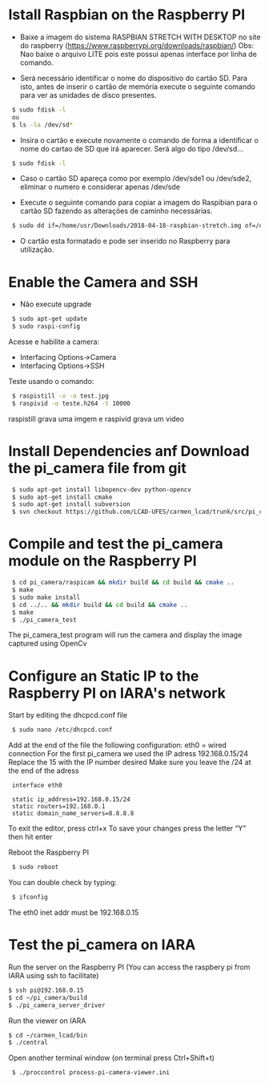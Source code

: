 # Istall Raspbian on the Raspberry PI

- Baixe a imagem do sistema RASPBIAN STRETCH WITH DESKTOP no site do raspberry (https://www.raspberrypi.org/downloads/raspbian/)
Obs: Nao baixe o arquivo LITE pois este possui apenas interface por linha de comando.

- Será necessário identificar o nome do dispositivo do cartão SD. Para isto, antes de inserir o cartão de memória execute o seguinte comando para ver as unidades de disco presentes.

```bash
 $ sudo fdisk -l
 ou
 $ ls -la /dev/sd*
```
- Insira o cartão e execute novamente o comando de forma a identificar o nome do cartao de SD que irá aparecer. Será algo do tipo /dev/sd...

```bash
 $ sudo fdisk -l
```

- Caso o cartão SD apareça como por exemplo /dev/sde1 ou /dev/sde2, eliminar o numero e considerar apenas /dev/sde 

- Execute o seguinte comando para copiar a imagem do Raspibian para o cartão SD fazendo as alterações de caminho necessárias.

```bash
 $ sudo dd if=/home/usr/Downloads/2018-04-18-raspbian-stretch.img of=/dev/sd...
```

- O cartão esta formatado e pode ser inserido no Raspberry para utilização.


# Enable the Camera and SSH

- Não execute upgrade

```bash
 $ sudo apt-get update
 $ sudo raspi-config
```
 Acesse e habilite a camera:
 
 - Interfacing Options->Camera
 - Interfacing Options->SSH

Teste usando o comando: 

```bash
 $ raspistill -v -o test.jpg
 $ raspivid -o teste.h264 -t 10000
```
raspistill grava uma imgem e raspivid grava um video

# Install Dependencies anf Download the pi_camera file from git

```bash
 $ sudo apt-get install libopencv-dev python-opencv
 $ sudo apt-get install cmake
 $ sudo apt-get install subversion
 $ svn checkout https://github.com/LCAD-UFES/carmen_lcad/trunk/src/pi_camera
```


# Compile and test the pi_camera module on the Raspberry PI

```bash
 $ cd pi_camera/raspicam && mkdir build && cd build && cmake ..
 $ make
 $ sudo make install
 $ cd ../.. && mkdir build && cd build && cmake ..
 $ make
 $ ./pi_camera_test
```

 The pi_camera_test program will run the camera and display the image captured using OpenCv


# Configure an Static IP to the Raspberry PI on IARA's network
 
 Start by editing the dhcpcd.conf file
 
```bash
 $ sudo nano /etc/dhcpcd.conf
```

 Add at the end of the file the following configuration:
 eth0 = wired connection
 For the first pi_camera we used the IP adress 192.168.0.15/24
 Replace the 15 with the IP number desired
 Make sure you leave the /24 at the end of the adress
 
```
 interface eth0

 static ip_address=192.168.0.15/24
 static routers=192.168.0.1
 static domain_name_servers=8.8.8.8
```

 To exit the editor, press ctrl+x
 To save your changes press the letter “Y” then hit enter
 
 Reboot the Raspberry PI
 
```bash
 $ sudo reboot
```

 You can double check by typing:
 
```bash
 $ ifconfig
```

 The eth0 inet addr must be 192.168.0.15
 
# Test the pi_camera on IARA
 
 Run the server on the Raspberry PI (You can access the raspbery pi from IARA using ssh to facilitate)
 
 ```bash
 $ ssh pi@192.168.0.15
 $ cd ~/pi_camera/build
 $ ./pi_camera_server_driver
```
 Run the viewer on IARA
 
 ```bash
 $ cd ~/carmen_lcad/bin
 $ ./central
```
 Open another terminal window (on terminal press Ctrl+Shift+t)
 
```bash
 $ ./proccontrol process-pi-camera-viewer.ini
```